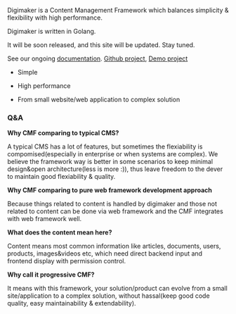 

Digimaker is a Content Management Framework which balances simplicity & flexibility with high performance. 

Digimaker is written in Golang.

It will be soon released, and this site will be updated. Stay tuned.

See our ongoing [documentation](https://digimaker.org/doc). [Github project](https://github.com/digimakergo/digimaker), [Demo project](https://github.com/digimakergo/dmdemo)

- Simple

- High performance

- From small website/web application to complex solution


### Q&A
**Why CMF comparing to typical CMS?**

A typical CMS has a lot of features, but sometimes the flexiability is compomised(especially in enterprise or when systems are complex). We believe the framework way is better in some scenarios to keep minimal design&open architecture(less is more :)), thus leave freedom to the dever to maintain good flexiability & quality.

**Why CMF comparing to pure web framework development approach**

Because things related to content is handled by digimaker and those not related to content can be done via web framework and the CMF integrates with web framework well.

**What does the content mean here?**

Content means most common information like articles, documents, users, products, images&videos etc, which need direct backend input and frontend display with permission control.

**Why call it progressive CMF?**

It means with this framework, your solution/product can evolve from a small site/application to a complex solution, without hassal(keep good code quality, easy maintainability & extendability).


